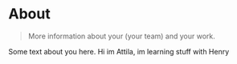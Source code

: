 # About

> More information about your (your team) and your work.

Some text about you here. Hi im Attila, im learning stuff with Henry
